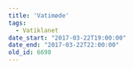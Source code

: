 ```yaml
---
title: 'Vatimøde'
tags:
  - Vatiklanet
date_start: "2017-03-22T19:00:00"
date_end: "2017-03-22T22:00:00"
old_id: 6698
---
```

